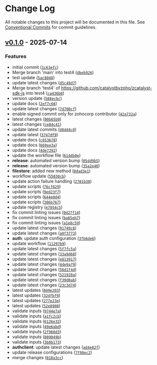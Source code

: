 # Change Log

All notable changes to this project will be documented in this file. See [Conventional Commits](https://conventionalcommits.org) for commit guidelines.


## [v0.1.0](https://github.com/catalystbyzoho/zcatalyst-sdk-js/releases/tag/v0.1.0) - 2025-07-14

### Features
- initial commit ([`1c63efc`](https://github.com/catalystbyzoho/zcatalyst-sdk-js/commit/1c63efc0c8679d91a4364e95f3523514148213cf))
- Merge branch 'main' into test4 ([`dbeb926`](https://github.com/catalystbyzoho/zcatalyst-sdk-js/commit/dbeb926cbd3acea6fa3ecccc61c2121bf2bc1b4a))
- test update ([`5ac8048`](https://github.com/catalystbyzoho/zcatalyst-sdk-js/commit/5ac8048cbaccc1a6e41b4a7bcccd21cab62c3056))
- update latest changes ([`d5c49d7`](https://github.com/catalystbyzoho/zcatalyst-sdk-js/commit/d5c49d7dc122fb574a035ee900973f7b649ba6bd))
- Merge branch 'test4' of https://github.com/catalystbyzoho/zcatalyst-sdk-js into test4 ([`ca436b0`](https://github.com/catalystbyzoho/zcatalyst-sdk-js/commit/ca436b0b3cbb36154fe7a0c0741309eba097a9b0))
- version update ([`588ecbc`](https://github.com/catalystbyzoho/zcatalyst-sdk-js/commit/588ecbc4dc431e5f78340f70ed609694d9899533))
- update docs ([`2ef7c66`](https://github.com/catalystbyzoho/zcatalyst-sdk-js/commit/2ef7c6631966bc61226277edb088114ee8b0ae9d))
- update latest changes ([`7d780cf`](https://github.com/catalystbyzoho/zcatalyst-sdk-js/commit/7d780cf27d2f30b81dbdff01564140fb9141bed2))
- enable signed commit only for zohocorp contributor ([`42a732a`](https://github.com/catalystbyzoho/zcatalyst-sdk-js/commit/42a732a5d504d84f9ab2a114920ee2e4fe3183d9))
- latest changes ([`00b65b9`](https://github.com/catalystbyzoho/zcatalyst-sdk-js/commit/00b65b957d311ffa7cd76aacab9814eee1ef62ce))
- latest changes ([`ce84c41`](https://github.com/catalystbyzoho/zcatalyst-sdk-js/commit/ce84c417c6b99bbf8e84189d32486c2c6c3eee1d))
- update latest commits ([`d8dd4c0`](https://github.com/catalystbyzoho/zcatalyst-sdk-js/commit/d8dd4c06e0f4327642f4613bf0c262a32195814b))
- update latest ([`3747df9`](https://github.com/catalystbyzoho/zcatalyst-sdk-js/commit/3747df9acfa40efc3f4e87a510d2070ed2817196))
- update docs ([`c853678`](https://github.com/catalystbyzoho/zcatalyst-sdk-js/commit/c8536783b7b8e66bc73272eec67b61e59a7697a6))
- update docs ([`669ee3a`](https://github.com/catalystbyzoho/zcatalyst-sdk-js/commit/669ee3a7173c3bf5900709b53d1becf2bba4e0eb))
- update docs ([`4de7292`](https://github.com/catalystbyzoho/zcatalyst-sdk-js/commit/4de7292b19457911a5e8f0c216f5466ab866fdfe))
- update the workflow file ([`614db0e`](https://github.com/catalystbyzoho/zcatalyst-sdk-js/commit/614db0ee555bd2cf61c7ae6297a302b9fdc296fa))
- **release**: automated version bump ([`05dd9b5`](https://github.com/catalystbyzoho/zcatalyst-sdk-js/commit/05dd9b5926e2a4c5a74da43c3e921bbf2030ad11))
- **release**: automated version bump ([`35a2e40`](https://github.com/catalystbyzoho/zcatalyst-sdk-js/commit/35a2e40426d630b210b5f7fb67e5112fd55a7f88))
- **filestore**: added new method ([`0dad3e1`](https://github.com/catalystbyzoho/zcatalyst-sdk-js/commit/0dad3e12553b811988d96db11c09cf36bf659a51))
- workflow update ([`55030cb`](https://github.com/catalystbyzoho/zcatalyst-sdk-js/commit/55030cba7fd64793c89f6e904d756b18d706b011))
- update action failure handling ([`2701b38`](https://github.com/catalystbyzoho/zcatalyst-sdk-js/commit/2701b386548108d027b9e66edb380464464fe32d))
- update scripts ([`76cf629`](https://github.com/catalystbyzoho/zcatalyst-sdk-js/commit/76cf629eaaffb6aafb8e8e667ab49806facbb27a))
- update scripts ([`9ed23f7`](https://github.com/catalystbyzoho/zcatalyst-sdk-js/commit/9ed23f7d0c1f0f3ea8af1093b9725c3f0351bbfc))
- update scripts ([`644e0d4`](https://github.com/catalystbyzoho/zcatalyst-sdk-js/commit/644e0d487fdffd47b32f3d55b824ab7e329d23aa))
- update scripts ([`386b767`](https://github.com/catalystbyzoho/zcatalyst-sdk-js/commit/386b767051c1893bd104ccf515b94bd54b9ab6a0))
- update registry ([`e7054c5`](https://github.com/catalystbyzoho/zcatalyst-sdk-js/commit/e7054c5d8fbe7973a245d3caf640f39b34a66f94))
- fix commit linting issues ([`0d27f14`](https://github.com/catalystbyzoho/zcatalyst-sdk-js/commit/0d27f1444071a92db37c321a3ba3bba45d425050))
- fix commit linting issues ([`ba65eb7`](https://github.com/catalystbyzoho/zcatalyst-sdk-js/commit/ba65eb7d75f032f5f10ad157b867e28e8f88b670))
- fix commit linting issues ([`a1e8c59`](https://github.com/catalystbyzoho/zcatalyst-sdk-js/commit/a1e8c59794496dc3a3dc2bcf72b4931c91d386e4))
- update latest changes ([`91749c6`](https://github.com/catalystbyzoho/zcatalyst-sdk-js/commit/91749c671f77f18d6ba4649e4163594b2ac89e77))
- update latest changes ([`a0f3773`](https://github.com/catalystbyzoho/zcatalyst-sdk-js/commit/a0f377312f62d62c21bcb1cfe8555368e314ee15))
- **auth**: update auth configuration ([`3fb6de6`](https://github.com/catalystbyzoho/zcatalyst-sdk-js/commit/3fb6de6e7382a93ba07aa284eb46d37483721cc7))
- update workflow ([`11297b9`](https://github.com/catalystbyzoho/zcatalyst-sdk-js/commit/11297b9eba827c9d4761fdbf4dfd13e25972027a))
- update latest changes ([`5f7fc5a`](https://github.com/catalystbyzoho/zcatalyst-sdk-js/commit/5f7fc5afc38247f943af1b0e799fddbeac70a2c8))
- update latest changes ([`33a9d68`](https://github.com/catalystbyzoho/zcatalyst-sdk-js/commit/33a9d68762a043acb42ae32705f578ac71d9bd52))
- update latest changes ([`e813917`](https://github.com/catalystbyzoho/zcatalyst-sdk-js/commit/e813917436bb43ba38ff6efdddb59315a735b971))
- update latest changes ([`4de9a79`](https://github.com/catalystbyzoho/zcatalyst-sdk-js/commit/4de9a7987bd4e954cf7e5fa41f47c39f93fcfb5d))
- update latest changes ([`56d1f4d`](https://github.com/catalystbyzoho/zcatalyst-sdk-js/commit/56d1f4d2592601cb5b1759f3e5f5c5fe2343ec27))
- update latest changes ([`521928a`](https://github.com/catalystbyzoho/zcatalyst-sdk-js/commit/521928a77902598c17277879af33d8d9666ac5f9))
- update latest changes ([`f39d0ab`](https://github.com/catalystbyzoho/zcatalyst-sdk-js/commit/f39d0abfaa68c8df54624996b59fd2132101fd7b))
- update latest changes ([`23c3d74`](https://github.com/catalystbyzoho/zcatalyst-sdk-js/commit/23c3d74132614d02a604d61d65079bcc54ece224))
- latest updates ([`049e203`](https://github.com/catalystbyzoho/zcatalyst-sdk-js/commit/049e203c109793bae8420910ab64039919128eb0))
- latest updates ([`32dfbf9`](https://github.com/catalystbyzoho/zcatalyst-sdk-js/commit/32dfbf94bc24f4d44cc4ac69839a1f8c899043eb))
- latest updates ([`277e23e`](https://github.com/catalystbyzoho/zcatalyst-sdk-js/commit/277e23e905b7d59521635e1964efa4da9bce61fc))
- latest updates ([`52e8908`](https://github.com/catalystbyzoho/zcatalyst-sdk-js/commit/52e8908af81a54a88b94d27cec6748e506ad2740))
- validate inputs ([`9744e7a`](https://github.com/catalystbyzoho/zcatalyst-sdk-js/commit/9744e7a8896b9e15808f1fe4742de343c3c0debf))
- validate inputs ([`a1fc2cb`](https://github.com/catalystbyzoho/zcatalyst-sdk-js/commit/a1fc2cb172da077887fc0b55c9416701ae532123))
- validate inputs ([`6126e32`](https://github.com/catalystbyzoho/zcatalyst-sdk-js/commit/6126e32c70b5286b2c70ef67eb8a7af199658cc1))
- validate inputs ([`49e6abd`](https://github.com/catalystbyzoho/zcatalyst-sdk-js/commit/49e6abdc885126bf53522dc80da5767737bb0b5d))
- validate inputs ([`2f960d3`](https://github.com/catalystbyzoho/zcatalyst-sdk-js/commit/2f960d34316770bbd16b021b13fc41649168cd4c))
- validate inputs ([`809049b`](https://github.com/catalystbyzoho/zcatalyst-sdk-js/commit/809049b77be7e70936bdbe651abb4a692bc09b00))
- validate inputs ([`3b8b173`](https://github.com/catalystbyzoho/zcatalyst-sdk-js/commit/3b8b173b4ec85e4993870d35262db49123fea054))
- **authclient**: update latest changes ([`ad4e82f`](https://github.com/catalystbyzoho/zcatalyst-sdk-js/commit/ad4e82f137bc4d3bf90c158ff4e9646d3e29aa02))
- update release configurations ([`7f98ec2`](https://github.com/catalystbyzoho/zcatalyst-sdk-js/commit/7f98ec261302563c50a57e554df974a6ce83cb97))
- merge changes ([`018a3cc`](https://github.com/catalystbyzoho/zcatalyst-sdk-js/commit/018a3cc17bb5bea9df042f1f2971c79139b0b1a3))
